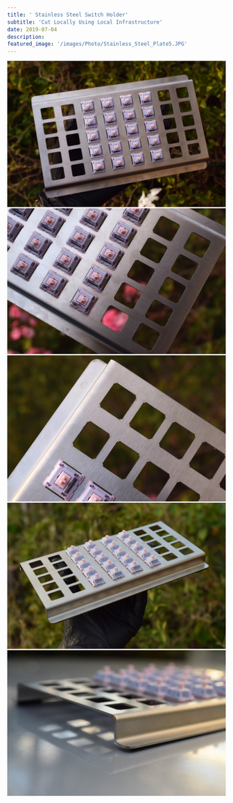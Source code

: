 ```yaml
---
title: ' Stainless Steel Switch Holder'
subtitle: 'Cut Locally Using Local Infrastructure'
date: 2019-07-04
description: 
featured_image: '/images/Photo/Stainless_Steel_Plate5.JPG'
---
```


<div class="gallery" data-columns="2">
    <img src="/images/Photo/Stainless_Steel_Plate.JPG">
    <img src="/images/Photo/Stainless_Steel_Plate2.JPG">
    <img src="/images/Photo/Stainless_Steel_Plate3.JPG">
    <img src="/images/Photo/Stainless_Steel_Plate4.JPG">
</div>

<div class="gallery" data-columns="1">
    <img src="/images/Photo/Stainless_Steel_Plate5.JPG">
</div>

